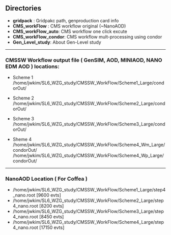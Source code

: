 ## Directories  

 - **gridpack** : Gridpakc path, genproduction card info
 - **CMS_workFlow** : CMS workflow original (~NanoAOD)
 - **CMS_workFlow_auto**: CMS workflow one click excute
 - **CMS_workFlow_condor**: CMS workflow mult-processing using condor  
 - **Gen_Level_study**: About Gen-Level study  
 
---

### CMSSW Workflow output file ( GenSIM, AOD, MINIAOD, NANO EDM AOD ) locations:  
 - Scheme 1  
/home/jwkim/SL6_WZG_study/CMSSW_WorkFlow/Scheme1_Large/condorOut/  

 - Scheme 2  
/home/jwkim/SL6_WZG_study/CMSSW_WorkFlow/Scheme2_Large/condorOut/  

 - Scheme 3  
/home/jwkim/SL6_WZG_study/CMSSW_WorkFlow/Scheme3_Large/condorOut/  

 - Sheme 4  
/home/jwkim/SL6_WZG_study/CMSSW_WorkFlow/Scheme4_Wm_Large/condorOut/  
/home/jwkim/SL6_WZG_study/CMSSW_WorkFlow/Scheme4_Wp_Large/condorOut/  


--- 
### NanoAOD Location ( For Coffea )  
 - /home/jwkim/SL6_WZG_study/CMSSW_WorkFlow/Scheme1_Large/step4_nano.root [9600 evts]
 - /home/jwkim/SL6_WZG_study/CMSSW_WorkFlow/Scheme2_Large/step4_nano.root [8200 evts]
 - /home/jwkim/SL6_WZG_study/CMSSW_WorkFlow/Scheme3_Large/step4_nano.root [8450 evts]
 - /home/jwkim/SL6_WZG_study/CMSSW_WorkFlow/Scheme4_Large/step4_nano.root [17150 evts]

